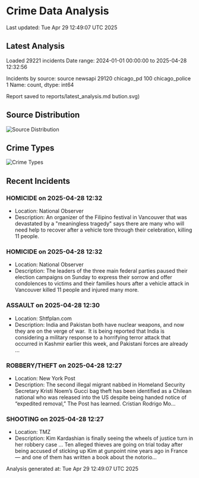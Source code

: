 # Crime Data Analysis
Last updated: Tue Apr 29 12:49:07 UTC 2025

## Latest Analysis

Loaded 29221 incidents
Date range: 2024-01-01 00:00:00 to 2025-04-28 12:32:56

Incidents by source:
source
newsapi           29120
chicago_pd          100
chicago_police        1
Name: count, dtype: int64

Report saved to reports/latest_analysis.md
bution.svg)

## Source Distribution
![Source Distribution](images/source_distribution.svg)

## Crime Types
![Crime Types](images/crime_types.svg)

## Recent Incidents

### HOMICIDE on 2025-04-28 12:32
- Location: National Observer
- Description: An organizer of the Filipino festival in Vancouver that was devastated by a "meaningless tragedy" says there are many who will need help to recover after a vehicle tore through their celebration, killing 11 people.


### HOMICIDE on 2025-04-28 12:32
- Location: National Observer
- Description: The leaders of the three main federal parties paused their election campaigns on Sunday to express their sorrow and offer condolences to victims and their families hours after a vehicle attack in Vancouver killed 11 people and injured many more.


### ASSAULT on 2025-04-28 12:30
- Location: Shtfplan.com
- Description: India and Pakistan both have nuclear weapons, and now they are on the verge of war.  It is being reported that India is considering a military response to a horrifying terror attack that occurred in Kashmir earlier this week, and Pakistani forces are already …


### ROBBERY/THEFT on 2025-04-28 12:27
- Location: New York Post
- Description: The second illegal migrant nabbed in Homeland Security Secretary Kristi Noem’s Gucci bag theft has been identified as a Chilean national who was released into the US despite being handed notice of “expedited removal,” The Post has learned. Cristian Rodrigo Mo…


### SHOOTING on 2025-04-28 12:27
- Location: TMZ
- Description: Kim Kardashian is finally seeing the wheels of justice turn in her robbery case ... Ten alleged thieves are going on trial today after being accused of sticking up Kim at gunpoint nine years ago in France — and one of them has written a book about the notorio…

Analysis generated at: Tue Apr 29 12:49:07 UTC 2025
